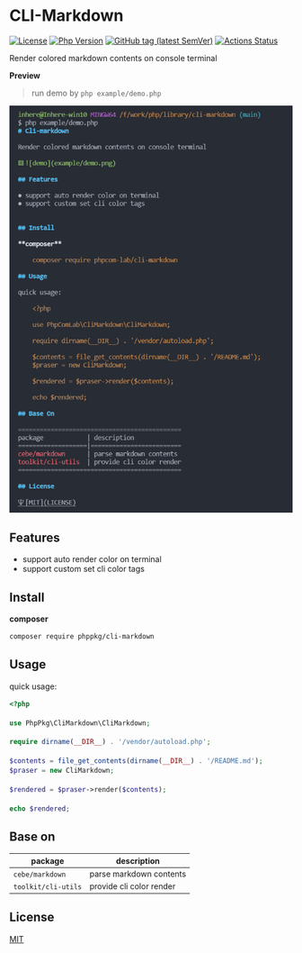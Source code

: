 # CLI-Markdown

[![License](https://img.shields.io/packagist/l/phppkg/cli-markdown.svg?style=flat-square)](LICENSE)
[![Php Version](https://img.shields.io/badge/php-%3E=7.2.0-brightgreen.svg?maxAge=2592000)](https://packagist.org/packages/phppkg/cli-markdown)
[![GitHub tag (latest SemVer)](https://img.shields.io/github/tag/phppkg/cli-markdown)](https://github.com/phppkg/cli-markdown)
[![Actions Status](https://github.com/phppkg/cli-markdown/workflows/Unit-Tests/badge.svg)](https://github.com/phppkg/cli-markdown/actions)

Render colored markdown contents on console terminal

**Preview**

> run demo by `php example/demo.php`

![demo](example/demo.png)

## Features

- support auto render color on terminal
- support custom set cli color tags

## Install

**composer**

```bash
composer require phppkg/cli-markdown
```

## Usage

quick usage:

```php
<?php

use PhpPkg\CliMarkdown\CliMarkdown;

require dirname(__DIR__) . '/vendor/autoload.php';

$contents = file_get_contents(dirname(__DIR__) . '/README.md');
$praser = new CliMarkdown;

$rendered = $praser->render($contents);

echo $rendered;
```

## Base on

package | description
---------|--------------
`cebe/markdown` | parse markdown contents
`toolkit/cli-utils` | provide cli color render

## License

[MIT](LICENSE)
